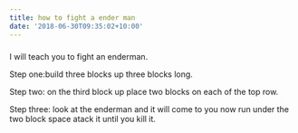 ```yaml
---
title: how to fight a ender man
date: '2018-06-30T09:35:02+10:00'
---
```

### 

I will teach you to fight an enderman.

Step one:build three blocks up three blocks long. 

Step two: on the third block up place two blocks on each of the top row.

Step three: look at the enderman and it will come to you now run under the two block space atack it until you kill it.
